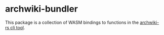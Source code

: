 # archwiki-bundler

This package is a collection of WASM bindings to functions in the [archwiki-rs cli
tool](https://crates.io/crates/archwiki-rs).
